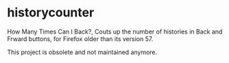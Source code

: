 # historycounter
How Many Times Can I Back?, Couts up the number of histories in Back and Frward buttons, for Firefox older than its version 57.

This project is obsolete and not maintained anymore.
